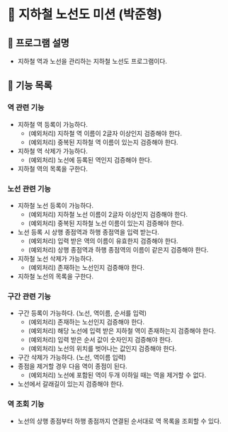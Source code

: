 # :train: 지하철 노선도 미션 (박준형)

## :page_facing_up: 프로그램 설명
- 지하철 역과 노선을 관리하는 지하철 노선도 프로그램이다.

## :paperclip: 기능 목록

### 역 관련 기능

- 지하철 역 등록이 가능하다.
    - (예외처리) 지하철 역 이름이 2글자 이상인지 검증해야 한다.
    - (예외처리) 중복된 지하철 역 이름이 있는지 검증해야 한다. 
- 지하철 역 삭제가 가능하다.
    - (예외처리) 노선에 등록된 역인지 검증해야 한다.
- 지하철 역의 목록을 구한다.

### 노선 관련 기능
- 지하철 노선 등록이 가능하다.
    - (예외처리) 지하철 노선 이름이 2글자 이상인지 검증해야 한다.
    - (예외처리) 중복된 지하철 노선 이름이 있는지 검증해야 한다.
- 노선 등록 시 상행 종점역과 하행 종점역을 입력 받는다.
    - (예외처리) 입력 받은 역의 이름이 유효한지 검증해야 한다.
    - (예외처리) 상행 종점역과 하행 종점역의 이름이 같은지 검증해야 한다.
- 지하철 노선 삭제가 가능하다.
    - (예외처리) 존재하는 노선인지 검증해야 한다.
- 지하철 노선의 목록을 구한다.

### 구간 관련 기능
- 구간 등록이 가능하다. (노선, 역이름, 순서를 입력)
    - (예외처리) 존재하는 노선인지 검증해야 한다.
    - (예외처리) 해당 노선에 입력 받은 지하철 역이 존재하는지 검증해야 한다.
    - (예외처리) 입력 받은 순서 값이 숫자인지 검증해야 한다.
    - (예외처리) 노선의 위치를 벗어나는 값인지 검증해야 한다.
- 구간 삭제가 가능하다. (노선, 역이름 입력)
- 종점을 제거할 경우 다음 역이 종점이 된다.
    - (예외처리) 노선에 포함된 역이 두개 이하일 때는 역을 제거할 수 없다.
- 노선에서 갈래길이 있는지 검증해야 한다.

### 역 조회 기능
- 노선의 상행 종점부터 하행 종점까지 연결된 순서대로 역 목록을 조회할 수 있다.
